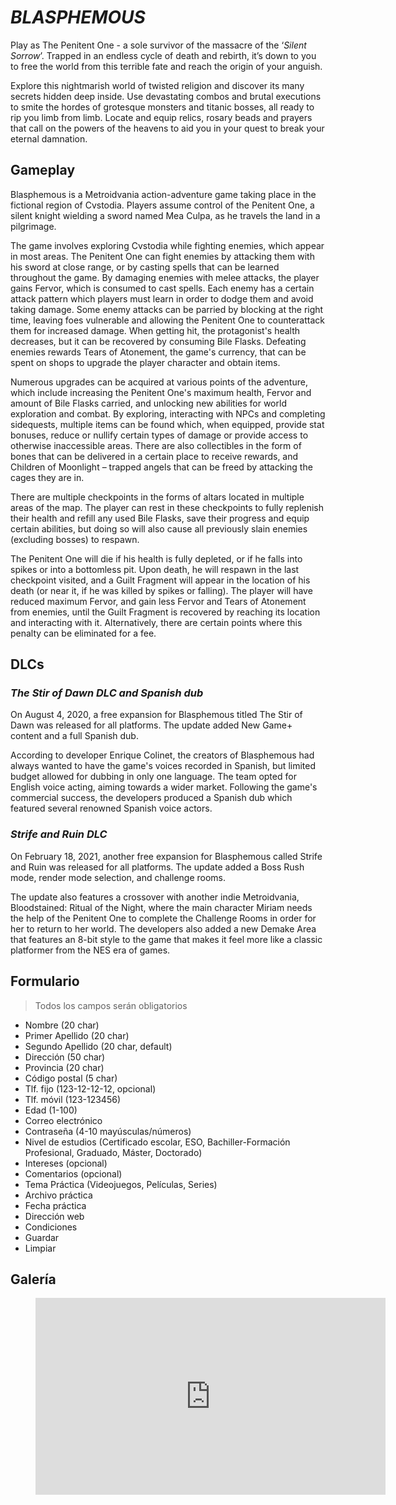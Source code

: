 # ***BLASPHEMOUS***
Play as The Penitent One - a sole survivor of the massacre of the ‘*Silent Sorrow*’. Trapped in an endless cycle of death and rebirth, it’s down to you to free the world from this terrible fate and reach the origin of your anguish.

Explore this nightmarish world of twisted religion and discover its many secrets hidden deep inside. Use devastating combos and brutal executions to smite the hordes of grotesque monsters and titanic bosses, all ready to rip you limb from limb. Locate and equip relics, rosary beads and prayers that call on the powers of the heavens to aid you in your quest to break your eternal damnation.

## **Gameplay**
Blasphemous is a Metroidvania action-adventure game taking place in the fictional region of Cvstodia. Players assume control of the Penitent One, a silent knight wielding a sword named Mea Culpa, as he travels the land in a pilgrimage.

The game involves exploring Cvstodia while fighting enemies, which appear in most areas. The Penitent One can fight enemies by attacking them with his sword at close range, or by casting spells that can be learned throughout the game. By damaging enemies with melee attacks, the player gains Fervor, which is consumed to cast spells. Each enemy has a certain attack pattern which players must learn in order to dodge them and avoid taking damage. Some enemy attacks can be parried by blocking at the right time, leaving foes vulnerable and allowing the Penitent One to counterattack them for increased damage. When getting hit, the protagonist's health decreases, but it can be recovered by consuming Bile Flasks. Defeating enemies rewards Tears of Atonement, the game's currency, that can be spent on shops to upgrade the player character and obtain items.

Numerous upgrades can be acquired at various points of the adventure, which include increasing the Penitent One's maximum health, Fervor and amount of Bile Flasks carried, and unlocking new abilities for world exploration and combat. By exploring, interacting with NPCs and completing sidequests, multiple items can be found which, when equipped, provide stat bonuses, reduce or nullify certain types of damage or provide access to otherwise inaccessible areas. There are also collectibles in the form of bones that can be delivered in a certain place to receive rewards, and Children of Moonlight – trapped angels that can be freed by attacking the cages they are in.

There are multiple checkpoints in the forms of altars located in multiple areas of the map. The player can rest in these checkpoints to fully replenish their health and refill any used Bile Flasks, save their progress and equip certain abilities, but doing so will also cause all previously slain enemies (excluding bosses) to respawn.

The Penitent One will die if his health is fully depleted, or if he falls into spikes or into a bottomless pit. Upon death, he will respawn in the last checkpoint visited, and a Guilt Fragment will appear in the location of his death (or near it, if he was killed by spikes or falling). The player will have reduced maximum Fervor, and gain less Fervor and Tears of Atonement from enemies, until the Guilt Fragment is recovered by reaching its location and interacting with it. Alternatively, there are certain points where this penalty can be eliminated for a fee.

## **DLCs**
### *The Stir of Dawn DLC and Spanish dub*
On August 4, 2020, a free expansion for Blasphemous titled The Stir of Dawn was released for all platforms. The update added New Game+ content and a full Spanish dub.

According to developer Enrique Colinet, the creators of Blasphemous had always wanted to have the game's voices recorded in Spanish, but limited budget allowed for dubbing in only one language. The team opted for English voice acting, aiming towards a wider market. Following the game's commercial success, the developers produced a Spanish dub which featured several renowned Spanish voice actors.

### *Strife and Ruin DLC*
On February 18, 2021, another free expansion for Blasphemous called Strife and Ruin was released for all platforms. The update added a Boss Rush mode, render mode selection, and challenge rooms.

The update also features a crossover with another indie Metroidvania, Bloodstained: Ritual of the Night, where the main character Miriam needs the help of the Penitent One to complete the Challenge Rooms in order for her to return to her world. The developers also added a new Demake Area that features an 8-bit style to the game that makes it feel more like a classic platformer from the NES era of games.

## **Formulario**
>Todos los campos serán obligatorios
- Nombre (20 char)
- Primer Apellido (20 char)
- Segundo Apellido (20 char, default)
- Dirección (50 char)
- Provincia (20 char)
- Código postal (5 char)
- Tlf. fijo (123-12-12-12, opcional)
- Tlf. móvil (123-123456)
- Edad (1-100)
- Correo electrónico
- Contraseña (4-10 mayúsculas/números)
- Nivel de estudios (Certificado escolar,
ESO, Bachiller-Formación Profesional, Graduado, Máster, Doctorado)
- Intereses (opcional)
- Comentarios (opcional)
- Tema Práctica (Videojuegos, Películas, Series)
- Archivo práctica
- Fecha práctica
- Dirección web
- Condiciones
- Guardar
- Limpiar

## **Galería**
<figure>
<iframe width="560" height="315" src="https://www.youtube.com/embed/seGW4vdfL7A" title="YouTube video player" frameborder="0" allow="accelerometer; autoplay; clipboard-write; encrypted-media; gyroscope; picture-in-picture" allowfullscreen></iframe>
</figure>